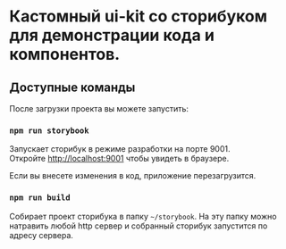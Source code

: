 # Кастомный ui-kit со сторибуком для демонстрации кода и компонентов.

## Доступные команды

После загрузки проекта вы можете запустить:

### `npm run storybook`

Запускает сторибук в режиме разработки на порте 9001.\
Откройте [http://localhost:9001](http://localhost:9001) чтобы увидеть в браузере.

Если вы внесете изменения в код, приложение перезагрузится.

### `npm run build`

Собирает проект сторибука в папку `~/storybook`.
На эту папку можно натравить любой http сервер и собранный сторибук запустится по адресу сервера.
